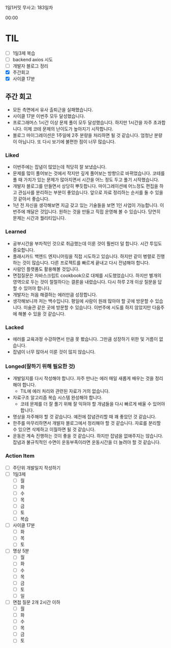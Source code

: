 1일1커밋 무사고: 183일차

00:00

# TIL

- [ ] 1일3제 복습
- [ ] backend axios 시도
- [ ] 개발자 블로그 정리
- [x] 주간회고
- [x] 사이클 17분

## 주간 회고

- 모든 측면에서 유사 출퇴근을 실패했습니다.
- 사이클 17분 이번주 모두 달성했습니다.
- 프로그래머스 1시간 이상 문제 풀이 모두 달성했습니다. 하지만 1시간을 자주 초과합니다. 이제 코테 문제의 난이도가 높아지기 시작합니다.
- 블로그 마이그레이션은 1주일에 2주 분량을 처리하면 될 것 같습니다. 엄청난 분량이 아닙니다. 또 다시 보기에 불편한 점이 너무 많습니다.

### Liked

- 이번주에는 잡념이 많았는데 적당히 잘 보냈습니다.
- 문제를 많이 풀어보는 것에서 작지만 깊게 풀어보는 방향으로 바뀌었습니다. 코테를 풀 때 가치가 있는 문제가 많아지면서 시간을 어느 정도 두고 풀기 시작했습니다.
- 개발자 블로그를 만들면서 상당히 뿌듯합니다. 마이그레이션에 어느정도 편집을 하고 관심사를 분리하는 부분이 좋았습니다. 앞으로 자료 정리하는 순서를 둘 수 있을 것 같아서 좋습니다.
- 1년 전 자신을 생각해보면 지금 갖고 있는 기술들을 보면 1인 사업이 가능합니다. 이번주에 깨달은 것입니다. 원하는 것을 만들고 직접 운영해 볼 수 있습니다. 당연히 문제는 시간과 퀄리티입니다.

### Learned

- 공부시간을 부차적인 것으로 취급했는데 이룬 것이 훨씬더 덜 합니다. 시간 투입도 중요합니다.
- 플래시카드 백엔드 엔지니어링을 직접 시도하고 있습니다. 하지만 같이 병렬로 진행하는 것이 많습니다. 다른 프로젝트를 빠르게 끝내고 다시 전념해야 합니다.
- 사람인 플랫폼도 활용해볼 것입니다.
- 면접질문은 자바스크립트 cookbook으로 대체를 시도했었습니다. 하지만 별개의 영역으로 두는 것이 절절하다는 결론을 내렸습니다. 다시 하루 2개 이상 질문을 답할 수 있어야 합니다.
- 개발자는 처음 해결하는 에러만큼 성장합니다.
- 생각해보니까 저는 백수입니다. 평일에 사람이 원래 많아야 할 곳에 방문할 수 있습니다. 미술관 같은 곳에 방문할 수 있습니다. 이번주에 시도를 하지 않았지만 다음주에 해볼 수 있을 것 같습니다.

### Lacked

- 에러를 교육과정 수강하면서 만큼 못 봤습니다. 그만큼 성장하기 위한 및 거름이 없습니다.
- 잡념이 너무 많아서 이룬 것이 많지 않습니다.

### Longed(잘하기 위해 필요한 것)

- 개발일지를 다시 작성해야 합니다. 자주 만나는 에러 매일 새롭게 배우는 것을 정리해야 합니다.
  - TIL에 에러 처리와 관련된 자료가 거의 없습니다.
- 자료구조 알고리즘 복습 시스템 완성해야 합니다.
  - 코테 문제를 더 잘 풀기 위해 잘 익혀야 할 개념들을 다시 빠르게 배울 수 있어야 합니다.
- 명상을 자주해야 할 것 같습니다. 예전에 잡념관리할 때 꽤 좋았던 것 같습니다.
- 한주를 마무리하면서 개발자 블로그에서 정리해야 할 것 같습니다. 자료를 분리할 수 있으면 삭제하고 이월하면 될 것 같습니다.
- 운동은 계속 진행하는 것이 좋을 것 같습니다. 하지만 잡념을 없애주지는 않습니다. 잡념과 불규칙적인 수면이 운동부족이라면 운동시간을 더 늘려야 할 것 같습니다.

### Action Item

- [ ] 주단위 개발일지 작성하기
- [ ] 1일3제
  - [ ] 월
  - [ ] 화
  - [ ] 수
  - [ ] 목
  - [ ] 금
  - [ ] 토
  - [ ] 복습
- [ ] 사이클 17분
  - [ ] 화
  - [ ] 목
  - [ ] 토
- [ ] 명상 5분
  - [ ] 월
  - [ ] 화
  - [ ] 수
  - [ ] 목
  - [ ] 금
  - [ ] 토
  - [ ] 일
- [ ] 면접 질문 2개 2시간 이하
  - [ ] 월
  - [ ] 화
  - [ ] 수
  - [ ] 목
  - [ ] 금
  - [ ] 토
